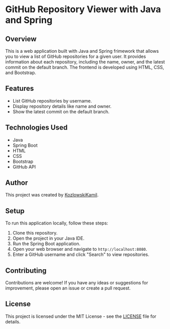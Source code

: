 # GitHub Repository Viewer with Java and Spring

## Overview

This is a web application built with Java and Spring frimework that allows you to view a list of GitHub repositories for a given user. 
It provides information about each repository, including the name, owner, and the latest commit on the default branch. 
The frontend is developed using HTML, CSS, and Bootstrap.

## Features

- List GitHub repositories by username.
- Display repository details like name and owner.
- Show the latest commit on the default branch.

## Technologies Used

- Java
- Spring Boot
- HTML
- CSS
- Bootstrap
- GitHub API

## Author

This project was created by [KozlowskiKamil](https://github.com/KozlowskiKamil).

## Setup

To run this application locally, follow these steps:

1. Clone this repository.
2. Open the project in your Java IDE.
3. Run the Spring Boot application.
4. Open your web browser and navigate to `http://localhost:8080`.
5. Enter a GitHub username and click "Search" to view repositories.

## Contributing

Contributions are welcome! If you have any ideas or suggestions for improvement, please open an issue or create a pull request.

## License

This project is licensed under the MIT License - see the [LICENSE](LICENSE) file for details.
